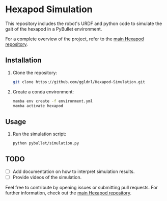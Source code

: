 # Hexapod Simulation

This repository includes the robot's URDF and python code to simulate the gait of the hexapod in a PyBullet environment. 

For a complete overview of the project, refer to the [main Hexapod repository](https://github.com/ggldnl/Hexapod).

## Installation

1. Clone the repository:
    ```bash
    git clone https://github.com/ggldnl/Hexapod-Simulation.git
    ```
2. Create a conda environment:
    ```bash
    mamba env create -f environment.yml
    mamba activate hexapod
    ```

## Usage

1. Run the simulation script:
   ```bash
   python pybullet/simulation.py
   ```

## TODO

- [ ] Add documentation on how to interpret simulation results.
- [ ] Provide videos of the simulation.

Feel free to contribute by opening issues or submitting pull requests. For further information, check out the [main Hexapod repository](https://github.com/ggldnl/Hexapod).
